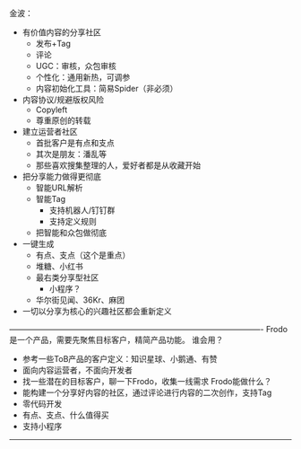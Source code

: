 金波：
* 有价值内容的分享社区
    * 发布+Tag
    * 评论
    * UGC：审核，众包审核
    * 个性化：通用新热，可调参
    * 内容初始化工具：简易Spider（非必须）
* 内容协议/规避版权风险
    * Copyleft
    * 尊重原创的转载
* 建立运营者社区
    * 首批客户是有点和支点
    * 其次是朋友：潘乱等
    * 那些喜欢搜集整理的人，爱好者都是从收藏开始
* 把分享能力做得更彻底
    * 智能URL解析
    * 智能Tag
        * 支持机器人/钉钉群
        * 支持定义规则
    * 把智能和众包做彻底
* 一键生成
    * 有点、支点（这个是重点）
    * 堆糖、小红书
    * 最右类分享型社区
        * 小程序？
    * 华尔街见闻、36Kr、麻团
* 一切以分享为核心的兴趣社区都会重新定义

————————————————————————————————-
Frodo是一个产品，需要先聚焦目标客户，精简产品功能。
谁会用？
* 参考一些ToB产品的客户定义：知识星球、小鹅通、有赞
* 面向内容运营者，不面向开发者
* 找一些潜在的目标客户，聊一下Frodo，收集一线需求
Frodo能做什么？
* 能构建一个分享好内容的社区，通过评论进行内容的二次创作，支持Tag
* 零代码开发
* 有点、支点、什么值得买
* 支持小程序


-------



















